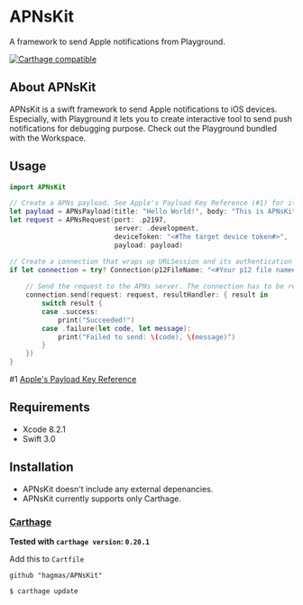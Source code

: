# APNsKit
A framework to send Apple notifications from Playground.

[![Carthage compatible](https://img.shields.io/badge/Carthage-compatible-4BC51D.svg?style=flat)](https://github.com/Carthage/Carthage)

## About APNsKit
APNsKit is a swift framework to send Apple notifications to iOS devices. Especially, with Playground it lets you to create interactive tool to send push notifications for debugging purpose. Check out the Playground bundled with the Workspace. 

## Usage
```swift
import APNsKit

// Create a APNs payload. See Apple's Payload Key Reference (#1) for its specifications.
let payload = APNsPayload(title: "Hello World!", body: "This is APNsKit.", contentAvailable: 1)
let request = APNsRequest(port: .p2197,
                          server: .development,
                          deviceToken: "<#The target device token#>",
                          payload: payload)

// Create a connection that wraps up URLSession and its authentication challenges.
if let connection = try? Connection(p12FileName: "<#Your p12 file name#>", passPhrase: "<#The pass phrase for the file#>") {
    
    // Send the request to the APNs server. The connection has to be retained until the server responses.
    connection.send(request: request, resultHandler: { result in
        switch result {
        case .success:
            print("Succeeded!")
        case .failure(let code, let message):
            print("Failed to send: \(code), \(message)")
        }
    })
}
```
#1 [Apple's Payload Key Reference](https://developer.apple.com/library/content/documentation/NetworkingInternet/Conceptual/RemoteNotificationsPG/PayloadKeyReference.html#//apple_ref/doc/uid/TP40008194-CH17-SW1)

## Requirements
* Xcode 8.2.1
* Swift 3.0

## Installation
* APNsKit doesn't include any external depenancies.
* APNsKit currently supports only Carthage.
### [Carthage](https://github.com/Carthage/Carthage)

**Tested with `carthage version`: `0.20.1`**

Add this to `Cartfile`

```
github "hagmas/APNsKit"
```

```bash
$ carthage update
```
